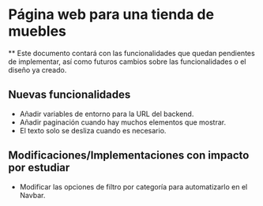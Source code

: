 # Página web para una tienda de muebles

** Este documento contará con las funcionalidades que quedan pendientes de implementar, así como futuros cambios sobre las funcionalidades o el diseño ya creado.

## Nuevas funcionalidades
* Añadir variables de entorno para la URL del backend.
* Añadir paginación cuando hay muchos elementos que mostrar.
* El texto solo se desliza cuando es necesario.

## Modificaciones/Implementaciones con impacto por estudiar
* Modificar las opciones de filtro por categoría para automatizarlo en el Navbar.
